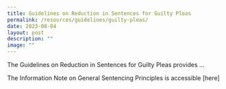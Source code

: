 ```yaml
---
title: Guidelines on Reduction in Sentences for Guilty Pleas
permalink: /resources/guidelines/guilty-pleas/
date: 2023-08-04
layout: post
description: ""
image: ""
---
```

The Guidelines on Reduction in Sentences for Guilty Pleas provides ...

The Information Note on General Sentencing Principles is accessible [here]